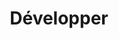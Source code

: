 ---
layout: page.njk
tags: level3
key: coding_fr
title: Développer
parent: getting-started_fr
order: 3
availablelanguages: 
    - de
    - en
---
